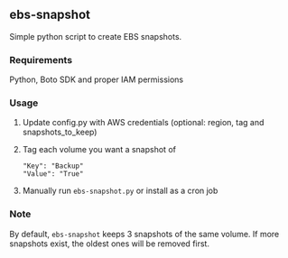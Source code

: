 ## ebs-snapshot
Simple python script to create EBS snapshots.

### Requirements
Python, Boto SDK and proper IAM permissions

### Usage
1. Update config.py with AWS credentials (optional: region, tag and snapshots_to_keep)
2. Tag each volume you want a snapshot of

    ```
    "Key": "Backup"
    "Value": "True"
    ```

3. Manually run `ebs-snapshot.py` or install as a cron job

### Note
By default, `ebs-snapshot` keeps 3 snapshots of the same volume. If more snapshots exist, the oldest ones will be removed first.
